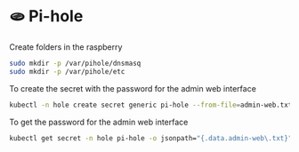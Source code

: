 # 🫓 Pi-hole

Create folders in the raspberry
``` bash
sudo mkdir -p /var/pihole/dnsmasq
sudo mkdir -p /var/pihole/etc
```

To create the secret with the password for the admin web interface
``` bash
kubectl -n hole create secret generic pi-hole --from-file=admin-web.txt
```

To get the password for the admin web interface
```bash
kubectl get secret -n hole pi-hole -o jsonpath="{.data.admin-web\.txt}" | base64 --decode
```